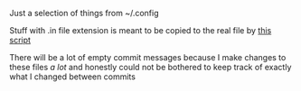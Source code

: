Just a selection of things from ~/.config

Stuff with .in file extension is meant to be copied to the real file by [this script](https://github.com/mileskerr/scripts/blob/main/copy_xresources)

There will be a lot of empty commit messages because I make changes to these files *a lot* and honestly could not be bothered to keep track of exactly what I changed between commits

